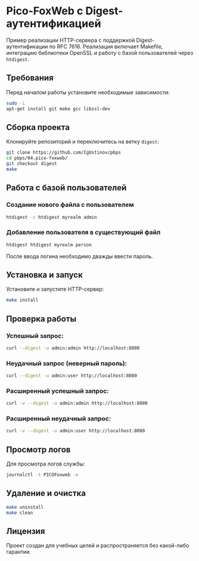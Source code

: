 # Pico-FoxWeb с Digest-аутентификацией

Пример реализации HTTP-сервера с поддержкой Digest-аутентификации по RFC 7616. Реализация включает Makefile, интеграцию библиотеки OpenSSL и работу с базой пользователей через `htdigest`.

## Требования

Перед началом работы установите необходимые зависимости:

```bash
sudo -i
apt-get install git make gcc libssl-dev
```

## Сборка проекта

Клонируйте репозиторий и переключитесь на ветку `digest`:

```bash
git clone https://github.com/IgUstinov/pbps
cd pbps/04.pico-foxweb/
git checkout digest
make
```

## Работа с базой пользователей

### Создание нового файла с пользователем

```bash
htdigest -c htdigest myrealm admin
```

### Добавление пользователя в существующий файл

```bash
htdigest htdigest myrealm person
```

После ввода логина необходимо дважды ввести пароль.

## Установка и запуск

Установите и запустите HTTP-сервер:

```bash
make install
```

## Проверка работы

### Успешный запрос:

```bash
curl --digest -u admin:admin http://localhost:8080
```

### Неудачный запрос (неверный пароль):

```bash
curl --digest -u admin:user http://localhost:8080
```

### Расширенный успешный запрос:

```bash
curl -v --digest -u admin:admin http://localhost:8080
```

### Расширенный неудачный запрос:

```bash
curl -v --digest -u admin:user http://localhost:8080
```

## Просмотр логов

Для просмотра логов службы:

```bash
journalctl -t PICOFoxweb -e
```

## Удаление и очистка

```bash
make uninstall
make clean
```

## Лицензия

Проект создан для учебных целей и распространяется без какой-либо гарантии.
